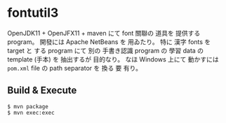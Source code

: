 # fontutil3

OpenJDK11 + OpenJFX11 + maven にて font 關聯の 道具を 提供する program。
開發には Apache NetBeans を 用ゐたり。
特に 漢字 fonts を target と する program にて 別の 手書き認識 program の 學習 data の template (手本) を 抽出するが 目的なり。
なほ Windows 上にて 動かすには ```pom.xml``` file の path separator を 換る 要 有り。

## Build & Execute

```
$ mvn package
$ mvn exec:exec
```


